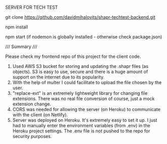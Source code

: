 SERVER FOR TECH TEST

git clone https://github.com/davidmihalovits/shapr-techtest-backend.git

npm install

npm start (if nodemon is globally installed - otherwise check package.json)

/// Summary ///

Please check my frontend repo of this project for the client code.

1. Used AWS S3 bucket for storing and updating the .shapr files (as objects). S3 is easy to use, secure and there is a huge amount of support on the internet due to its popularity.
2. With the help of multer I could facilitate to upload the file chosen by the user.
3. "replace-ext" is an extremely lightweight library for changing file extensions. There was no real file conversion of course, just a mock extension change.
4. CORS was needed for allowing the server (on Heroku) to communicate with the client (on Netlify).
5. Server was deployed on Heroku. It's extremely easy to set it up. I just had to manually enter the environment variables (from .env) in the Heroku project settings. The .env file is not pushed to the repo for security purposes.
